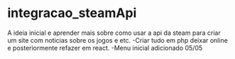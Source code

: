 # integracao_steamApi

A ideia inicial e aprender mais sobre como usar a api da steam para criar um site com noticias sobre os jogos e etc.
-Criar tudo em php deixar online e posteriormente refazer em react.
-Menu inicial adicionado 05/05